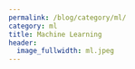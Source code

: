 ```yaml
---
permalink: /blog/category/ml/
category: ml
title: Machine Learning
header:
  image_fullwidth: ml.jpeg
---
```

